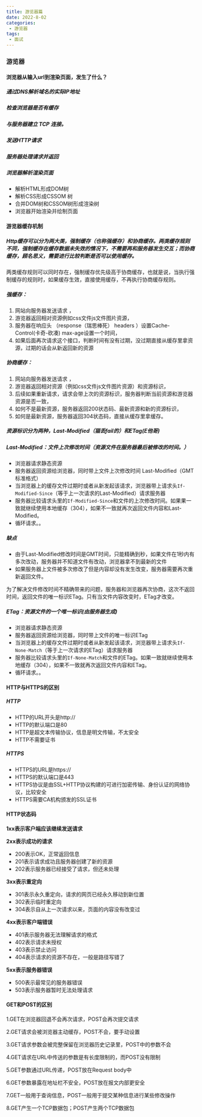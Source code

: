 ```yaml
---
title: 游览器篇
date: 2022-8-02
categories:
 - 游览器
tags:
 - 面试
---
```

### 游览器

#### 浏览器从输入url到渲染页面，发生了什么？

##### 通过DNS解析域名的实际IP地址

##### 检查浏览器是否有缓存

##### 与服务器建立 TCP 连接。

##### 发送HTTP请求

##### 服务器处理请求并返回

##### 浏览器解析渲染页面

- 解析HTML形成DOM树
- 解析CSS形成CSSOM 树
- 合并DOM树和CSSOM树形成渲染树
- 浏览器开始渲染并绘制页面

#### 游览器缓存机制

##### Http缓存可以分为两大类，强制缓存（也称强缓存）和协商缓存。两类缓存规则不同，强制缓存在缓存数据未失效的情况下，不需要再和服务器发生交互；而协商缓存，顾名思义，需要进行比较判断是否可以使用缓存。

两类缓存规则可以同时存在，强制缓存优先级高于协商缓存，也就是说，当执行强制缓存的规则时，如果缓存生效，直接使用缓存，不再执行协商缓存规则。

##### 强缓存：

1. 网站向服务器发送请求 ，
2. 游览器返回相对资源例如css文件js文件图片资源，
3. 服务器在响应头 （response（瑞思棒死） headers ）设置Cache-Control(卡奇-砍凑) max-age设置一个时间，
4. 如果后面再次请求这个接口，判断时间有没有过期，没过期直接从缓存里拿资源，过期的话会从新返回新的资源

##### 协商缓存：

1. 网站向服务器发送请求 ，
2. 游览器返回相对资源（例如css文件js文件图片资源）和资源标识，
3. 后续如果重新请求，请求会带上次的资源标识，服务器判断当前资源和游览器资源是否一致，
4. 如何不是最新资源，服务器返回200状态码、最新资源和新的资源标识，
5. 如何是最新资源，服务器返回304状态码，直接从缓存里拿缓存。

##### 资源标识分为两种，Last-Modified（猫丢fail的）和ETag(E他哥)

##### Last-Modified：文件上次修改时间（资源文件在服务器最后被修改的时间。）

- 浏览器请求静态资源
- 服务器返回资源给浏览器，同时带上文件上次修改时间 Last-Modified（GMT标准格式）
- 当浏览器上的缓存文件过期时或者从新发起该请求，浏览器带上请求头`If-Modified-Since`（等于上一次请求的Last-Modified）请求服务器
- 服务器比较请求头里的`If-Modified-Since`和文件的上次修改时间。如果果一致就继续使用本地缓存（304），如果不一致就再次返回文件内容和Last-Modified。
- 循环请求。。

##### 缺点

- 由于Last-Modified修改时间是GMT时间，只能精确到秒，如果文件在1秒内有多次改动，服务器并不知道文件有改动，浏览器拿不到最新的文件
- 如果服务器上文件被多次修改了但是内容却没有发生改变，服务器需要再次重新返回文件。

为了解决文件修改时间不精确带来的问题，服务器和浏览器再次协商，这次不返回时间，返回文件的唯一标识ETag。只有当文件内容改变时，ETag才改变。

##### ETag：资源文件的一个唯一标识(由服务器生成)

- 浏览器请求静态资源
- 服务器返回资源给浏览器，同时带上文件的唯一标识ETag
- 当浏览器上的缓存文件过期时或者从新发起该请求，浏览器带上请求头`If-None-Match`（等于上一次请求的ETag）请求服务器
- 服务器比较请求头里的`If-None-Match`和文件的ETag。如果一致就继续使用本地缓存（304），如果不一致就再次返回文件内容和ETag。
- 循环请求。。

#### HTTP与HTTPS的区别

##### HTTP

- HTTP的URL开头是http://
- HTTP的默认端口是80
- HTTP是超文本传输协议，信息是明文传输，不太安全
- HTTP不需要证书

##### HTTPS

- HTTPS的URL是https://
- HTTPS的默认端口是443
- HTTPS协议是由SSL+HTTP协议构建的可进行加密传输、身份认证的网络协议，比较安全
- HTTPS需要CA机构颁发的SSL证书

#### HTTP状态码

**1xx表示客户端应该继续发送请求**

**2xx表示成功的请求**

- 200表示OK，正常返回信息
- 201表示请求成功且服务器创建了新的资源
- 202表示服务器已经接受了请求，但还未处理

**3xx表示重定向**

- 301表示永久重定向，请求的网页已经永久移动到新位置
- 302表示临时重定向
- 304表示自从上一次请求以来，页面的内容没有改变过

**4xx表示客户端错误**

- 401表示服务器无法理解请求的格式
- 402表示请求未授权
- 403表示禁止访问
- 404表示请求的资源不存在，一般是路径写错了

**5xx表示服务器错误**

- 500表示最常见的服务器错误
- 503表示服务器暂时无法处理请求

#### GET和POST的区别

1.GET在浏览器回退不会再次请求，POST会再次提交请求

2.GET请求会被浏览器主动缓存，POST不会，要手动设置 

3.GET请求参数会被完整保留在浏览器历史记录里，POST中的参数不会 

4.GET请求在URL中传送的参数是有长度限制的，而POST没有限制

5.GET参数通过URL传递，POST放在Request body中 

6.GET参数暴露在地址栏不安全，POST放在报文内部更安全 

7.GET一般用于查询信息，POST一般用于提交某种信息进行某些修改操作

8.GET产生一个TCP数据包；POST产生两个TCP数据包
